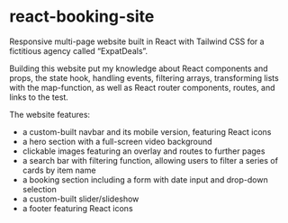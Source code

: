 # react-booking-site

Responsive multi-page website built in React with Tailwind CSS for a fictitious agency called “ExpatDeals”.

<p>
Building this website put my knowledge about React components and props, the state hook, handling events, filtering arrays, transforming lists with the map-function, as well as React router components, routes, and links to the test.
<p> 
The website features:
<ul>
<li>a custom-built navbar and its mobile version, featuring React icons</li>
<li>a hero section with a full-screen video background</li>
<li>clickable images featuring an overlay and routes to further pages</li>
<li>a search bar with filtering function, allowing users to filter a series of cards by item name</li> 
<li>a booking section including a form with date input and drop-down selection</li>
<li>a custom-built slider/slideshow</li>
<li>a footer featuring React icons</li>
</ul>
